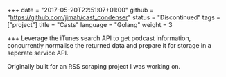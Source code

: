 +++
date = "2017-05-20T22:51:07+01:00"
github = "https://github.com/jimah/cast_condenser"
status = "Discontinued"
tags = ["project"]
title = "Casts"
language = "Golang"
weight = 3

+++
Leverage the iTunes search API to get podcast information, concurrently normalise the returned data and prepare it for storage in a seperate service API.

Originally built for an RSS scraping project I was working on.
